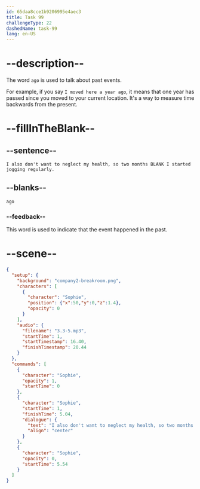 ```yaml
---
id: 65daa8cce1b9206995e4aec3
title: Task 99
challengeType: 22
dashedName: task-99
lang: en-US
---
```


<!-- (Audio) Sophie: I also don't want to neglect my health, so two months ago I started jogging regularly. -->

# --description--

The word `ago` is used to talk about past events.

For example, if you say `I moved here a year ago`, it means that one year has passed since you moved to your current location. It's a way to measure time backwards from the present.

# --fillInTheBlank--

## --sentence--

`I also don't want to neglect my health, so two months BLANK I started jogging regularly.`

## --blanks--

`ago`

### --feedback--

This word is used to indicate that the event happened in the past.

# --scene--

```json
{
  "setup": {
    "background": "company2-breakroom.png",
    "characters": [
      {
        "character": "Sophie",
        "position": {"x":50,"y":0,"z":1.4},
        "opacity": 0
      }
    ],
    "audio": {
      "filename": "3.3-5.mp3",
      "startTime": 1,
      "startTimestamp": 16.40,
      "finishTimestamp": 20.44
    }
  },
  "commands": [
    {
      "character": "Sophie",
      "opacity": 1,
      "startTime": 0
    },
    {
      "character": "Sophie",
      "startTime": 1,
      "finishTime": 5.04,
      "dialogue": {
        "text": "I also don't want to neglect my health, so two months ago I started jogging regularly.",
        "align": "center"
      }
    },
    {
      "character": "Sophie",
      "opacity": 0,
      "startTime": 5.54
    }
  ]
}
```
